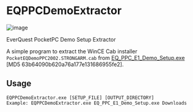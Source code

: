 # EQPPCDemoExtractor

![image](https://user-images.githubusercontent.com/913141/222933663-f6f82196-347f-4ac7-9a08-a9c41b686067.png)

EverQuest PocketPC Demo Setup Extractor

A simple program to extract the WinCE Cab installer `PocketEQDemoPPC2002.STRONGARM.cab` from [EQ_PPC_E1_Demo_Setup.exe](https://web.archive.org/web/20040202162136im_/http://www.emodiv.com/EQ_PPC_E1_Demo_Setup.exe) [MD5 63b64090b620a76a177e131686955fe2].

## Usage

```
EQPPCDemoExtractor.exe [SETUP_FILE] [OUTPUT_DIRECTORY]
Example: EQPPCDemoExtractor.exe EQ_PPC_E1_Demo_Setup.exe Downloads
```
